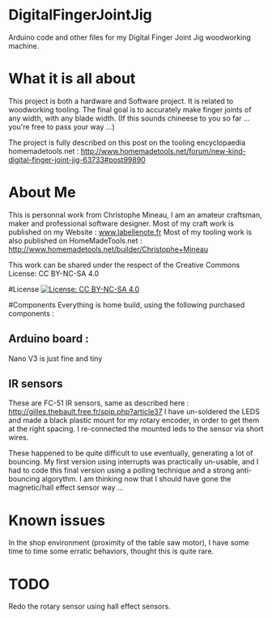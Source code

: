 # DigitalFingerJointJig
Arduino code and other files for my Digital Finger Joint Jig woodworking machine.

# What it is all about
This project is both a hardware and Software project.
It is related to woodworking tooling.
The final goal is to accurately make finger joints of any width, with any blade width.
(If this sounds chineese to you so far ... you're free to pass your way ...)

The project is fully described on this post on the tooling encyclopaedia homemadetools.net :
http://www.homemadetools.net/forum/new-kind-digital-finger-joint-jig-63733#post99890

# About Me
This is personnal work from Christophe Mineau, I am an amateur craftsman, maker and professional software designer.
Most of my craft work is published on my Website : www.labellenote.fr
Most of my tooling work is also published on HomeMadeTools.net : http://www.homemadetools.net/builder/Christophe+Mineau 

This work can be shared under the respect of the Creative Commons License: CC BY-NC-SA 4.0

#License
[![License: CC BY-NC-SA 4.0](https://img.shields.io/badge/License-CC%20BY--NC--SA%204.0-lightgrey.svg)](https://creativecommons.org/licenses/by-nc-sa/4.0/)

#Components
Everything is home build, using the following purchased components :
## Arduino board :
Nano V3 is just fine and tiny
## IR sensors
These are FC-51 IR sensors, same as described here :
http://gilles.thebault.free.fr/spip.php?article37
I have un-soldered the LEDS and made a black plastic mount for my rotary encoder, in order to get them at the right spacing.
I re-connected the mounted leds to the sensor via short wires.

These happened to be quite difficult to use eventually, generating a lot of bouncing.
My first version using interrupts was practically un-usable, and I had to code this final version using a polling technique 
and a strong anti-bouncing algorythm.
I am thinking now that I should have gone the magnetic/hall effect sensor way ...

# Known issues
In the shop environment (proximity of the table saw motor), I have some time to time some erratic behaviors,
thought this is quite rare.

# TODO
Redo the rotary sensor using hall effect sensors.


